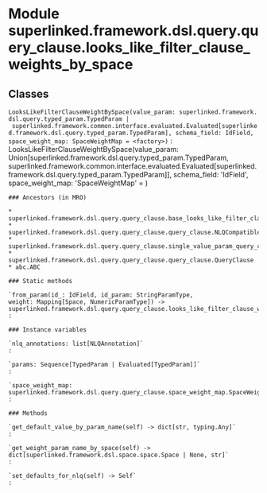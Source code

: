 Module superlinked.framework.dsl.query.query_clause.looks_like_filter_clause_weights_by_space
=============================================================================================

Classes
-------

`LooksLikeFilterClauseWeightBySpace(value_param: superlinked.framework.dsl.query.typed_param.TypedParam | superlinked.framework.common.interface.evaluated.Evaluated[superlinked.framework.dsl.query.typed_param.TypedParam], schema_field: IdField, space_weight_map: SpaceWeightMap = <factory>)`
:   LooksLikeFilterClauseWeightBySpace(value_param: Union[superlinked.framework.dsl.query.typed_param.TypedParam, superlinked.framework.common.interface.evaluated.Evaluated[superlinked.framework.dsl.query.typed_param.TypedParam]], schema_field: 'IdField', space_weight_map: 'SpaceWeightMap' = <factory>)

    ### Ancestors (in MRO)

    * superlinked.framework.dsl.query.query_clause.base_looks_like_filter_clause.BaseLooksLikeFilterClause
    * superlinked.framework.dsl.query.query_clause.query_clause.NLQCompatible
    * superlinked.framework.dsl.query.query_clause.single_value_param_query_clause.SingleValueParamQueryClause
    * superlinked.framework.dsl.query.query_clause.query_clause.QueryClause
    * abc.ABC

    ### Static methods

    `from_param(id_: IdField, id_param: StringParamType, weight: Mapping[Space, NumericParamType]) ‑> superlinked.framework.dsl.query.query_clause.looks_like_filter_clause_weights_by_space.LooksLikeFilterClauseWeightBySpace`
    :

    ### Instance variables

    `nlq_annotations: list[NLQAnnotation]`
    :

    `params: Sequence[TypedParam | Evaluated[TypedParam]]`
    :

    `space_weight_map: superlinked.framework.dsl.query.query_clause.space_weight_map.SpaceWeightMap`
    :

    ### Methods

    `get_default_value_by_param_name(self) ‑> dict[str, typing.Any]`
    :

    `get_weight_param_name_by_space(self) ‑> dict[superlinked.framework.dsl.space.space.Space | None, str]`
    :

    `set_defaults_for_nlq(self) ‑> Self`
    :